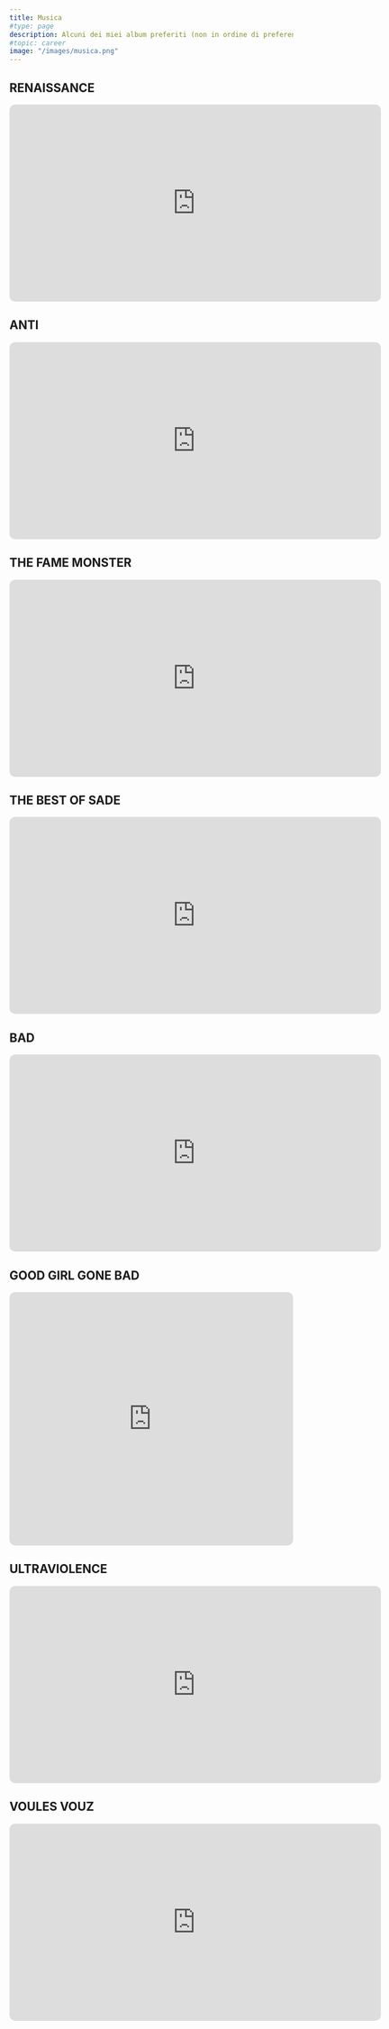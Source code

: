 ```yaml
---
title: Musica
#type: page
description: Alcuni dei miei album preferiti (non in ordine di preferenza).
#topic: career
image: "/images/musica.png"
---
```

## RENAISSANCE
<iframe allow="autoplay *; encrypted-media *; fullscreen *; clipboard-write" frameborder="0" height="350" style="width:200%;max-width:660px;overflow:hidden;border-radius:10px;" sandbox="allow-forms allow-popups allow-same-origin allow-scripts allow-storage-access-by-user-activation allow-top-navigation-by-user-activation" src="https://embed.music.apple.com/it/album/renaissance/1630005298"></iframe>

## ANTI
<iframe allow="autoplay *; encrypted-media *; fullscreen *; clipboard-write" frameborder="0" height="350" style="width:200%;max-width:660px;overflow:hidden;border-radius:10px;" sandbox="allow-forms allow-popups allow-same-origin allow-scripts allow-storage-access-by-user-activation allow-top-navigation-by-user-activation" src="https://embed.music.apple.com/it/album/anti-deluxe/1440933869"></iframe>

## THE FAME MONSTER
<iframe allow="autoplay *; encrypted-media *; fullscreen *; clipboard-write" frameborder="0" height="350" style="width:200%;max-width:660px;overflow:hidden;border-radius:10px;" sandbox="allow-forms allow-popups allow-same-origin allow-scripts allow-storage-access-by-user-activation allow-top-navigation-by-user-activation" src="https://embed.music.apple.com/it/album/the-fame-monster-deluxe-edition/1476727669"></iframe>

## THE BEST OF SADE
<iframe allow="autoplay *; encrypted-media *; fullscreen *; clipboard-write" frameborder="0" height="350" style="width:200%;max-width:660px;overflow:hidden;border-radius:10px;" sandbox="allow-forms allow-popups allow-same-origin allow-scripts allow-storage-access-by-user-activation allow-top-navigation-by-user-activation" src="https://embed.music.apple.com/it/album/the-best-of-sade/604770232"></iframe>

## BAD
<iframe allow="autoplay *; encrypted-media *; fullscreen *; clipboard-write" frameborder="0" height="350" style="width:200%;max-width:660px;overflow:hidden;border-radius:10px;" sandbox="allow-forms allow-popups allow-same-origin allow-scripts allow-storage-access-by-user-activation allow-top-navigation-by-user-activation" src="https://embed.music.apple.com/it/album/bad/559334659"></iframe>

## GOOD GIRL GONE BAD
<iframe allow="autoplay *; encrypted-media *; fullscreen *; clipboard-write" frameborder="0" height="450" style="width:100%;max-width:660px;overflow:hidden;border-radius:10px;" sandbox="allow-forms allow-popups allow-same-origin allow-scripts allow-storage-access-by-user-activation allow-top-navigation-by-user-activation" src="https://embed.music.apple.com/gb/album/good-girl-gone-bad-deluxe/1442712713"></iframe>

## ULTRAVIOLENCE
<iframe allow="autoplay *; encrypted-media *; fullscreen *; clipboard-write" frameborder="0" height="350" style="width:200%;max-width:660px;overflow:hidden;border-radius:10px;" sandbox="allow-forms allow-popups allow-same-origin allow-scripts allow-storage-access-by-user-activation allow-top-navigation-by-user-activation" src="https://embed.music.apple.com/it/album/ultraviolence-deluxe/1440818509"></iframe>

## VOULES VOUZ
<iframe allow="autoplay *; encrypted-media *; fullscreen *; clipboard-write" frameborder="0" height="350" style="width:200%;max-width:660px;overflow:hidden;border-radius:10px;" sandbox="allow-forms allow-popups allow-same-origin allow-scripts allow-storage-access-by-user-activation allow-top-navigation-by-user-activation" src="https://embed.music.apple.com/it/album/voulez-vous-bonus-track-version/1440816296"></iframe>